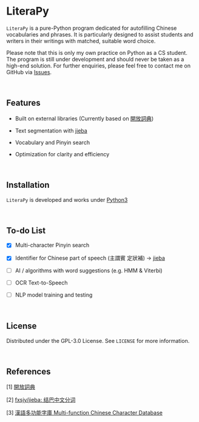 # LiteraPy

``LiteraPy`` is a pure-Python program dedicated for autofilling Chinese vocabularies and phrases. It is particularly designed to assist students and writers in their writings with matched, suitable word choice.

Please note that this is only my own practice on Python as a CS student. The program is still under development and should never be taken as a high-end solution.
For further enquiries, please feel free to contact me on GitHub via [Issues](https://github.com/pystander/LiteraPy/issues).

<br/>

## Features

- Built on external libraries (Currently based on [開放詞典](https://kaifangcidian.com/xiazai/))

- Text segmentation with [jieba](https://github.com/fxsjy/jieba)

- Vocabulary and Pinyin search

- Optimization for clarity and efficiency

<br/>

## Installation

``LiteraPy`` is developed and works under [Python3](https://www.python.org/)

<br/>

## To-do List

- [x] Multi-character Pinyin search

- [x] Identifier for Chinese part of speech (主謂賓 定狀補) -> [jieba](https://github.com/fxsjy/jieba)

- [ ] AI / algorithms with word suggestions (e.g. HMM & Viterbi)

- [ ] OCR Text-to-Speech

- [ ] NLP model training and testing

<br/>

## License

Distributed under the GPL-3.0 License. See `LICENSE` for more information.

<br/>

## References

[1] [開放詞典](https://kaifangcidian.com/xiazai/)

[2] [fxsjy/jieba: 结巴中文分词](https://github.com/fxsjy/jieba)

[3] [漢語多功能字庫 Multi-function Chinese Character Database](https://humanum.arts.cuhk.edu.hk/Lexis/lexi-mf/)
